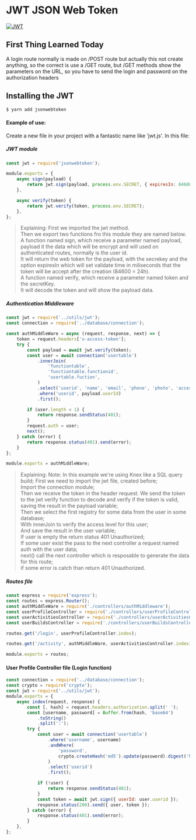 # JWT JSON Web Token

[![JWT](http://jwt.io/img/badge.svg)](http://jwt.io)

## First Thing Learned Today

A login route normally is made on /POST route but actually this not create anything, so the correct is use a /GET route, but /GET methods show the parameters on the URL, so you have to send the login and password on the authorization headers

## Installing the JWT

```sh
$ yarn add jsonwebtoken
```

#### Example of use:

Create a new file in your project with a fantastic name like 'jwt.js'.
In this file:

##### JWT module

```js
const jwt = require('jsonwebtoken');

module.exports = {
	async sign(payload) {
		return jwt.sign(payload, process.env.SECRET, { expiresIn: 84600 });
	},

	async verify(token) {
		return jwt.verify(token, process.env.SECRET);
	},
};
```

> Explaining:
> First we imported the jwt method.<br>
> Then we export two functions fro this module they are named below.<br>
> A function named sign, which receive a parameter named payload, payload it the data which will be encrypt and will used on authenticated routes, normally is the user id.<br>
> It will return the web token for the payload, with the secrekey and the option expiresIn which will set validate time in miliseconds that the token will be accept after the creation (84600 = 24h).<br>
> A function named verify, which receive a parameter named token and the secretKey.<br>
> It will decode the token and will show the payload data.

##### Authentication Middleware

```js
const jwt = require('../utils/jwt');
const connection = require('../database/connection');

const authMiddleWare = async (request, response, next) => {
	token = request.headers['x-access-token'];
	try {
		const payload = await jwt.verify(token);
		const user = await connection('usertable')
			.innerJoin(
				'functiontable',
				'functiontable.functionid',
				'usertable.fuction',
			)
			.select('userid', 'name', 'email', 'phone', 'photo', 'accesslevel')
			.where('userid', payload.userId)
			.first();

		if (user.length < 1) {
			return response.sendStatus(401);
		}
		request.auth = user;
		next();
	} catch (error) {
		return response.status(401).send(error);
	}
};

module.exports = authMiddleWare;
```

> Explaining:
> Note: In this example we're using Knex like a SQL query build;
> First we need to import the jwt file, created before;<br>
> Import the connection module;<br>
> Then we receive the token in the header request.
> We send the token to the jwt verify function to decode and verify if the token is valid, saving the result in the payload variable;<br>
> Then we select the first registry for some data from the user in some database;<br>
> With innerJoin to verify the access level for this user;<br>
> And save the result in the user variable;<br>
> If user is empty the return status 401 Unauthorized;<br>
> If some user exist the pass to the next controller a request named auth with the user data;<br>
> next() call the next controller which is resposable to generate the data for this route;<br>
> if some error is catch than return 401 Unauthorized.

##### Routes file

```js
const express = require('express');
const routes = express.Router();
const authMiddleWare = require('./controllers/authMiddleware');
const userProfileController = require('./controllers/userProfileController');
const userActivitiesController = require('./controllers/userActivitiesController');
const userBuildsController = require('./controllers/userBuildsController');

routes.get('/login', userProfileController.index);

routes.get('/activity', authMiddleWare, userActivitiesController.index);

module.exports = routes;
```

#### User Profile Controller file (Login function)

```js
const connection = require('../database/connection');
const crypto = require('crypto');
const jwt = require('../utils/jwt');
module.exports = {
	async index(request, response) {
		const [, hash] = request.headers.authorization.split(' ');
		const [username, password] = Buffer.from(hash, 'base64')
			.toString()
			.split(':');
		try {
			const user = await connection('usertable')
				.where('username', username)
				.andWhere(
					'password',
					crypto.createHash('md5').update(password).digest('hex'),
				)
				.select('userid')
				.first();

			if (!user) {
				return response.sendStatus(401);
			}
			const token = await jwt.sign({ userId: user.userid });
			response.status(200).send({ user, token });
		} catch (error) {
			response.status(401).send(error);
		}
	},
};
```
